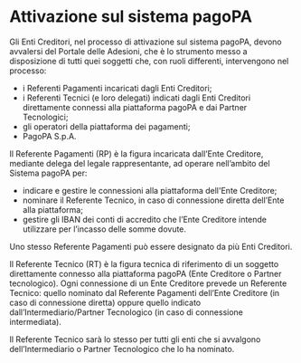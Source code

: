 Attivazione sul sistema pagoPA
==============================

Gli Enti Creditori, nel processo di attivazione sul sistema pagoPA, devono avvalersi del Portale delle Adesioni, che è lo strumento messo a disposizione di tutti quei soggetti che, con ruoli differenti, intervengono nel processo:

* i Referenti Pagamenti incaricati dagli Enti Creditori;
* i Referenti Tecnici (e loro delegati) indicati dagli Enti Creditori direttamente connessi alla piattaforma pagoPA e dai Partner Tecnologici;
* gli operatori della piattaforma dei pagamenti;
* PagoPA S.p.A.

Il Referente Pagamenti (RP) è la figura incaricata dall’Ente Creditore, mediante delega del legale rappresentante, ad operare nell’ambito del Sistema pagoPA per:

* indicare e gestire le connessioni alla piattaforma dell'Ente Creditore; 
* nominare il Referente Tecnico, in caso di connessione diretta dell’Ente alla piattaforma;
* gestire gli IBAN dei conti di accredito che l’Ente Creditore intende utilizzare per l’incasso delle somme dovute. 

Uno stesso Referente Pagamenti può essere designato da più Enti Creditori.

Il Referente Tecnico (RT) è la figura tecnica di riferimento di un soggetto direttamente connesso alla piattaforma pagoPA (Ente Creditore o Partner tecnologico). Ogni connessione di un Ente Creditore prevede un Referente Tecnico: quello nominato dal Referente Pagamenti dell’Ente Creditore (in caso di connessione diretta) oppure quello indicato dall’Intermediario/Partner Tecnologico (in caso di connessione intermediata). 

Il Referente Tecnico sarà lo stesso per tutti gli enti che si avvalgono dell’Intermediario o Partner Tecnologico che lo ha nominato.